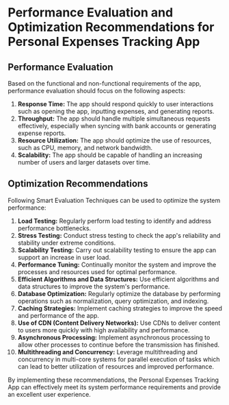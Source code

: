 # Performance Evaluation and Optimization Recommendations for Personal Expenses Tracking App

## Performance Evaluation
Based on the functional and non-functional requirements of the app, performance evaluation should focus on the following aspects:
1. **Response Time:** The app should respond quickly to user interactions such as opening the app, inputting expenses, and generating reports.
2. **Throughput:** The app should handle multiple simultaneous requests effectively, especially when syncing with bank accounts or generating expense reports.
3. **Resource Utilization:** The app should optimize the use of resources, such as CPU, memory, and network bandwidth.
4. **Scalability:** The app should be capable of handling an increasing number of users and larger datasets over time.

## Optimization Recommendations
Following Smart Evaluation Techniques can be used to optimize the system performance:

1. **Load Testing:** Regularly perform load testing to identify and address performance bottlenecks.
2. **Stress Testing:** Conduct stress testing to check the app's reliability and stability under extreme conditions.
3. **Scalability Testing:** Carry out scalability testing to ensure the app can support an increase in user load.
4. **Performance Tuning:** Continually monitor the system and improve the processes and resources used for optimal performance.
5. **Efficient Algorithms and Data Structures:** Use efficient algorithms and data structures to improve the system's performance.
6. **Database Optimization:** Regularly optimize the database by performing operations such as normalization, query optimization, and indexing.
7. **Caching Strategies:** Implement caching strategies to improve the speed and performance of the app.
8. **Use of CDN (Content Delivery Networks):** Use CDNs to deliver content to users more quickly with high availability and performance.
9. **Asynchronous Processing:** Implement asynchronous processing to allow other processes to continue before the transmission has finished.
10. **Multithreading and Concurrency:** Leverage multithreading and concurrency in multi-core systems for parallel execution of tasks which can lead to better utilization of resources and improved performance.

By implementing these recommendations, the Personal Expenses Tracking App can effectively meet its system performance requirements and provide an excellent user experience.